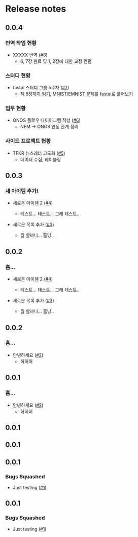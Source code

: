 # Release notes

<!-- do not remove -->

## 0.0.4
### 번역 작업 현황

- XXXXX 번역 ([#8](https://github.com/deep-diver/fastrelease_test/issues/8))
  - 6, 7장 완료 및 1, 2장에 대한 교정 컨펌

### 스터디 현황

- fastai 스터디 그룹 5주차 ([#7](https://github.com/deep-diver/fastrelease_test/issues/7))
  - 책 5장까지 읽기, MNIST/EMNIST 문제를 fastai로 풀어보기

### 업무 현황

- ONOS 플로우 다이어그램 작성 ([#6](https://github.com/deep-diver/fastrelease_test/issues/6))
  - NEM -> ONOS 연동 관계 정리

### 사이드 프로젝트 현황

- TFKR 뉴스레터 고도화 ([#5](https://github.com/deep-diver/fastrelease_test/issues/5))
  - 데이터 수집, 레이블링


## 0.0.3
### 새 아이템 추가!

- 새로운 아이템 2 ([#4](https://github.com/deep-diver/fastrelease_test/issues/4))
  - 테스트... 테스트... 그래 테스트..

- 새로운 목록 추가 ([#3](https://github.com/deep-diver/fastrelease_test/issues/3))
  - 뭘 할까나... 흠냥..


## 0.0.2
### 흠...

- 새로운 아이템 2 ([#4](https://github.com/deep-diver/fastrelease_test/issues/4))
  - 테스트... 테스트... 그래 테스트..

- 새로운 목록 추가 ([#3](https://github.com/deep-diver/fastrelease_test/issues/3))
  - 뭘 할까나... 흠냥..


## 0.0.2
### 흠...

- 안녕하세요 ([#2](https://github.com/deep-diver/fastrelease_test/issues/2))
  - 허허허


## 0.0.1
### 흠...

- 안녕하세요 ([#2](https://github.com/deep-diver/fastrelease_test/issues/2))
  - 허허허


## 0.0.1




## 0.0.1




## 0.0.1


### Bugs Squashed

- Just testing ([#1](https://github.com/deep-diver/fastrelease_test/issues/1))


## 0.0.1


### Bugs Squashed

- Just testing ([#1](https://github.com/deep-diver/fastrelease_test/issues/1))

